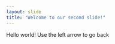 ```yaml
---
layout: slide
title: "Welcome to our second slide!" 
---
```

Hello world!
Use the left arrow to go back 
